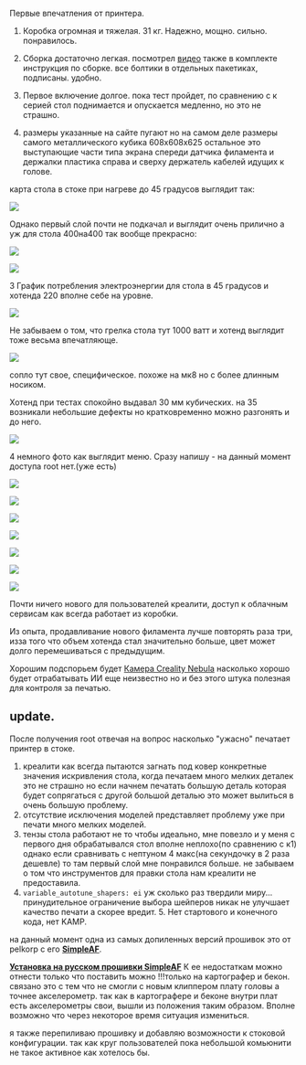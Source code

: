 Первые впечатления от принтера.

1. Коробка огромная и тяжелая. 31 кг. Надежно, мощно. сильно. понравилось.

2. Сборка достаточно легкая. посмотрел [видео](https://youtu.be/VDOPQRVCY3I?si=ck5SxVFJXiyOnVK2) также в комплекте инструкция по сборке. все болтики в отдельных пакетиках, подписаны. удобно.

3. Первое включение долгое. пока тест пройдет, по сравнению с к серией стол поднимается и опускается медленно, но это не страшно. 

4. размеры указанные на сайте пугают но на самом деле размеры самого металлического кубика 608х608х625 остальное это выступающие части типа экрана спереди датчика филамента и держалки пластика справа и сверху держатель кабелей идущих к голове.

карта стола в стоке при нагреве до 45 градусов выглядит так:

![](/images/map1.jpg) 

Однако первый слой почти не подкачал и выглядит очень прилично а уж для стола 400на400 так вообще прекрасно:

![](/images/first_layer.jpg)

![](/images/first_layer2.jpg)


3 График потребления электроэнергии для стола в 45 градусов и хотенда 220 вполне себе на уровне.

![](/images/watt.jpg)

 Не забываем о том, что грелка стола тут 1000 ватт и хотенд выглядит тоже весьма впечатляюще. 
 
 
![](/images/hotend.jpg)
 

сопло тут свое, специфическое. похоже на мк8 но с более длинным носиком.


 Хотенд при тестах спокойно выдавал 30 мм кубических. на 35 возникали небольшие дефекты но кратковременно можно разгонять и до него. 

 ![](/images/flowtest.jpg)



4 немного фото как выглядит меню. Сразу напишу - на данный момент доступа root нет.(уже есть) 

![](/images/menu1.jpg)

![](/images/menu2.jpg)

![](/images/menu3.jpg)

![](/images/menu4.jpg)

![](/images/menu5.jpg)

![](/images/menu6.jpg)

![](/images/menu7.jpg)

Почти ничего нового для пользователей креалити, доступ к облачным сервисам как всегда работает из коробки.

Из  опыта, продавливание нового филамента лучше повторять раза три, изза того что объем хотенда стал значительно больше, цвет может долго перемешиваться с предыдущим. 

Хорошим подспорьем будет [Камера Creality Nebula](https://aliexpress.ru/item/1005006159528565.html) насколько хорошо будет отрабатывать ИИ еще неизвестно но и без этого штука полезная  для контроля за печатью.

## update. 

После получения root отвечая на вопрос насколько "ужасно" печатает принтер в стоке. 

1. креалити как всегда пытаются загнать под ковер конкретные значения искривления  стола, когда печатаем много мелких деталек это не страшно но если начнем печатать большую деталь которая будет сопрягаться с другой большой деталью это может вылиться в очень большую проблему.
2. отсутствие исключения моделей представляет проблему уже при печати много мелких моделей.
3. тензы стола работают не то чтобы идеально, мне повезло и у меня с первого дня обрабатывался стол вполне неплохо(по сравнению с к1) однако если сравнивать с нептуном 4 макс(на секундочку в 2 раза дешевле) то там первый слой мне понравился больше.  не забываем о том что инструментов для правки стола нам креалити не предоставила.
4.  `variable_autotune_shapers: ei` уж сколько раз твердили миру...  принудительное ограничение выбора шейперов никак не улучшает качество печати а скорее вредит.  5. Нет стартового и конечного кода, нет KAMP. 

на данный момент одна из самых допиленных версий прошивок это от pelkorp с его [**SimpleAF**](https://pellcorp.github.io/creality-wiki/).

[**Установка на русском прошивки SimpleAF**](/mans/simpleaf.md)  К ее недостаткам можно отнести только что поставить можно !!!только на картографер и бекон. связано это с тем что не смогли с новым клиппером плату головы а точнее акселерометр. так как в картографере и беконе внутри плат есть акселерометры свои, вышли из положения таким образом.  Вполне возможно что через некоторое время ситуация измениться.  

я также перепиливаю прошивку и добавляю возможности к стоковой конфигурации. так как круг пользователей пока небольшой комьюнити не такое активное как хотелось бы.


